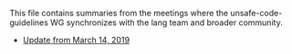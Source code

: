 This file contains summaries from the meetings where the
unsafe-code-guidelines WG synchronizes with the lang team and broader
community.

- [Update from March 14, 2019](notes/2019-03-14.md)


